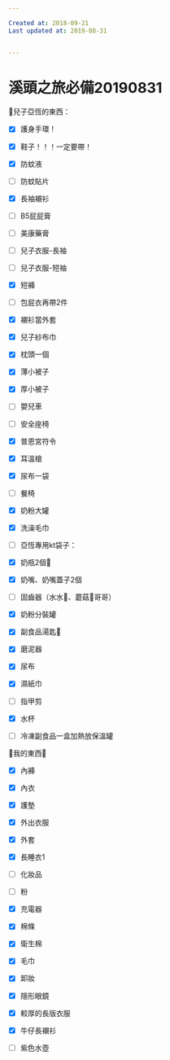 ```yaml
---

Created at: 2018-09-21
Last updated at: 2019-08-31


---
```


# 溪頭之旅必備20190831


👦兒子亞恆的東西：
- [x] 護身手環！
- [x] 鞋子！！！一定要帶！
- [x] 防蚊液
- [ ] 防蚊貼片
- [x] 長袖襯衫
- [ ] B5屁屁膏
- [ ] 美康藥膏
- [ ] 兒子衣服-長袖
- [ ] 兒子衣服-短袖
- [x] 短褲
- [ ] 包屁衣再帶2件
- [x] 襯衫當外套
- [x] 兒子紗布巾
- [x] 枕頭一個
- [x] 薄小被子
- [x] 厚小被子
- [ ] 嬰兒車
- [ ] 安全座椅
- [x] 普恩宮符令
- [x] 耳溫槍
- [x] 尿布一袋
- [ ] 餐椅
- [x] 奶粉大罐
- [x] 洗澡毛巾

- [ ] 亞恆專用kt袋子：
- [x] 奶瓶2個🍼
- [x] 奶嘴、奶嘴蓋子2個
- [ ] 固齒器（水水🐒、蘑菇🍄哥哥）
- [x] 奶粉分裝罐
- [x] 副食品湯匙🥄
- [x] 磨泥器
- [x] 尿布
- [x] 濕紙巾
- [ ] 指甲剪
- [x] 水杯

- [ ] 冷凍副食品一盒加熱放保溫罐

🥨我的東西🥨
- [x] 內褲
- [x] 內衣
- [x] 護墊
- [x] 外出衣服
- [x] 外套
- [x] 長睡衣1
- [ ] 化妝品
- [ ] 粉

- [x] 充電器
- [x] 棉條
- [x] 衛生棉
- [x] 毛巾
- [x] 卸妝
- [x] 隱形眼鏡
- [x] 較厚的長版衣服
- [x] 牛仔長襯衫
- [ ] 紫色水壺

